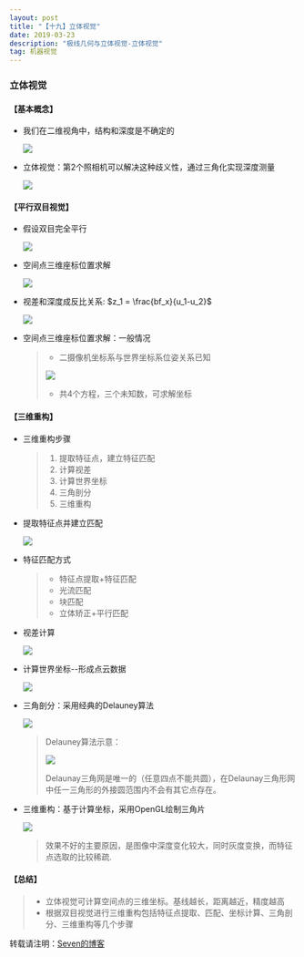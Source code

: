 ```yaml
---
layout: post
title: "【十九】立体视觉"
date: 2019-03-23
description: "极线几何与立体视觉-立体视觉"
tag: 机器视觉
---
```

### 立体视觉

#### 【基本概念】

- 我们在二维视角中，结构和深度是不确定的

  ![](https://eveseven.oss-cn-shanghai.aliyuncs.com/20190302140557.png)

- 立体视觉：第2个照相机可以解决这种歧义性，通过三角化实现深度测量

  ![](https://eveseven.oss-cn-shanghai.aliyuncs.com/20190301202859.png)

#### 【平行双目视觉】

- 假设双目完全平行

  ![](https://eveseven.oss-cn-shanghai.aliyuncs.com/20190302140858.png)

- 空间点三维座标位置求解

  ![](https://eveseven.oss-cn-shanghai.aliyuncs.com/20190302161109.png)

- 视差和深度成反比关系: $z_1 = \frac{bf_x}{u_1-u_2}$

  ![](https://eveseven.oss-cn-shanghai.aliyuncs.com/20190302141519.png)

- 空间点三维座标位置求解：一般情况

  > - 二摄像机坐标系与世界坐标系位姿关系已知
  >
  > ![](https://eveseven.oss-cn-shanghai.aliyuncs.com/20190302141616.png)
  >
  > - 共4个方程，三个未知数，可求解坐标

#### 【三维重构】

- 三维重构步骤

  > 1. 提取特征点，建立特征匹配
  > 2. 计算视差
  > 3. 计算世界坐标
  > 4. 三角剖分
  > 5. 三维重构 

- 提取特征点并建立匹配

  ![](https://eveseven.oss-cn-shanghai.aliyuncs.com/20190302142133.png)

- 特征匹配方式

  > - 特征点提取+特征匹配
  > - 光流匹配
  > - 块匹配
  > - 立体矫正+平行匹配

- 视差计算

  ![](https://eveseven.oss-cn-shanghai.aliyuncs.com/20190302142321.png)

- 计算世界坐标--形成点云数据

  ![](https://eveseven.oss-cn-shanghai.aliyuncs.com/20190302142340.png)

- 三角剖分：采用经典的Delauney算法

  ![](https://eveseven.oss-cn-shanghai.aliyuncs.com/20190302142431.png)

  > Delauney算法示意：
  >
  > ![](https://eveseven.oss-cn-shanghai.aliyuncs.com/20190302142536.png)
  >
  > Delaunay三角网是唯一的（任意四点不能共圆），在Delaunay三角形网中任一三角形的外接圆范围内不会有其它点存在。

- 三维重构：基于计算坐标，采用OpenGL绘制三角片

  ![](https://eveseven.oss-cn-shanghai.aliyuncs.com/20190302142640.png)

  > 效果不好的主要原因，是图像中深度变化较大，同时灰度变换，而特征点选取的比较稀疏.

#### 【总结】

> - 立体视觉可计算空间点的三维坐标。基线越长，距离越近，精度越高
> - 根据双目视觉进行三维重构包括特征点提取、匹配、坐标计算、三角剖分、三维重构等几个步骤

转载请注明：[Seven的博客](http://sevenold.github.io)